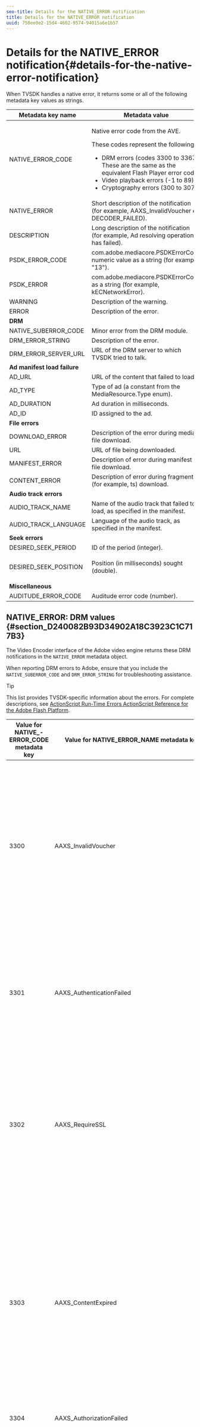 ```yaml
---
seo-title: Details for the NATIVE_ERROR notification
title: Details for the NATIVE_ERROR notification
uuid: 750ee0e2-15d4-4602-9574-94015a6e1b57
---
```


# Details for the NATIVE_ERROR notification{#details-for-the-native-error-notification}

When TVSDK handles a native error, it returns some or all of the following metadata key values as strings.  

<table id="table_7F713B7A56024D8DA3C84E449D09CC91"> 
 <thead> 
  <tr> 
   <th colname="col1" class="entry"> Metadata key name </th> 
   <th colname="col2" class="entry"> Metadata value </th> 
  </tr> 
 </thead>
 <tbody> 
  <tr> 
   <td colname="col1"><span class="codeph"> NATIVE_ERROR_CODE</span> </td> 
   <td colname="col2"> <p>Native error code from the AVE. </p> <p>These codes represent the following: 
     <ul id="ul_1F33D523DDFE4CE8B4F0DC279FF7E4F8"> 
      <li id="li_07A2D9BEE6364935A61EF3BD4AB6DE27">DRM errors (codes 3300 to 3367). These are the same as the equivalent Flash Player error codes </li> 
      <li id="li_433BA22DE3504AEEB623598BB4F939FA">Video playback errors (-1 to 89) </li> 
      <li id="li_B347CB151DB94DE0A1DDEB1B33D2DABA">Cryptography errors (300 to 307) </li> 
     </ul> </p> </td> 
  </tr> 
  <tr> 
   <td colname="col1"><span class="codeph"> NATIVE_ERROR</span> </td> 
   <td colname="col2">Short description of the notification (for example, <span class="codeph"> AAXS_InvalidVoucher</span> or <span class="codeph"> DECODER_FAILED</span>). </td> 
  </tr> 
  <tr> 
   <td colname="col1"><span class="codeph"> DESCRIPTION</span> </td> 
   <td colname="col2"> Long description of the notification (for example, Ad resolving operation has failed). </td> 
  </tr> 
  <tr> 
   <td colname="col1"><span class="codeph"> PSDK_ERROR_CODE</span> </td> 
   <td colname="col2"><span class="codeph"> com.adobe.mediacore.PSDKErrorCode</span> numeric value as a string (for example, "13"). </td> 
  </tr> 
  <tr> 
   <td colname="col1"><span class="codeph"> PSDK_ERROR</span> </td> 
   <td colname="col2"><span class="codeph"> com.adobe.mediacore.PSDKErrorCode</span> as a string (for example, <span class="codeph"> kECNetworkError</span>). </td> 
  </tr> 
  <tr> 
   <td colname="col1"><span class="codeph"> WARNING</span> </td> 
   <td colname="col2"> Description of the warning. </td> 
  </tr> 
  <tr> 
   <td colname="col1"><span class="codeph"> ERROR</span> </td> 
   <td colname="col2"> Description of the error. </td> 
  </tr> 
  <tr> 
   <td colname="col1"><b>DRM</b> </td> 
   <td colname="col2"></td> 
  </tr> 
  <tr> 
   <td colname="col1"><span class="codeph"> NATIVE_SUBERROR_CODE</span> </td> 
   <td colname="col2"> Minor error from the DRM module. </td> 
  </tr> 
  <tr> 
   <td colname="col1"><span class="codeph"> DRM_ERROR_STRING</span> </td> 
   <td colname="col2"> Description of the error. </td> 
  </tr> 
  <tr> 
   <td colname="col1"><span class="codeph"> DRM_ERROR_SERVER_URL</span> </td> 
   <td colname="col2"> URL of the DRM server to which TVSDK tried to talk. </td> 
  </tr> 
  <tr> 
   <td colname="col1"><b>Ad manifest load failure</b> </td> 
   <td colname="col2"></td> 
  </tr> 
  <tr> 
   <td colname="col1"><span class="codeph"> AD_URL</span> </td> 
   <td colname="col2"> URL of the content that failed to load. </td> 
  </tr> 
  <tr> 
   <td colname="col1"><span class="codeph"> AD_TYPE</span> </td> 
   <td colname="col2">Type of ad (a constant from the <span class="codeph"> MediaResource.Type</span> enum). </td> 
  </tr> 
  <tr> 
   <td colname="col1"><span class="codeph"> AD_DURATION</span> </td> 
   <td colname="col2"> Ad duration in milliseconds. </td> 
  </tr> 
  <tr> 
   <td colname="col1"><span class="codeph"> AD_ID</span> </td> 
   <td colname="col2"> ID assigned to the ad. </td> 
  </tr> 
  <tr> 
   <td colname="col1"><b>File errors</b> </td> 
   <td colname="col2"></td> 
  </tr> 
  <tr> 
   <td colname="col1"><span class="codeph"> DOWNLOAD_ERROR</span> </td> 
   <td colname="col2"> Description of the error during media file download. </td> 
  </tr> 
  <tr> 
   <td colname="col1"><span class="codeph"> URL</span> </td> 
   <td colname="col2"> URL of file being downloaded. </td> 
  </tr> 
  <tr> 
   <td colname="col1"><span class="codeph"> MANIFEST_ERROR</span> </td> 
   <td colname="col2"> Description of error during manifest file download. </td> 
  </tr> 
  <tr> 
   <td colname="col1"><span class="codeph"> CONTENT_ERROR</span> </td> 
   <td colname="col2">Description of error during fragment (for example, <span class="codeph"> ts</span>) download. </td> 
  </tr> 
  <tr> 
   <td colname="col1"><b>Audio track errors</b> </td> 
   <td colname="col2"></td> 
  </tr> 
  <tr> 
   <td colname="col1"><span class="codeph"> AUDIO_TRACK_NAME</span> </td> 
   <td colname="col2"> Name of the audio track that failed to load, as specified in the manifest. </td> 
  </tr> 
  <tr> 
   <td colname="col1"><span class="codeph"> AUDIO_TRACK_LANGUAGE</span> </td> 
   <td colname="col2"> Language of the audio track, as specified in the manifest. </td> 
  </tr> 
  <tr> 
   <td colname="col1"><b>Seek errors</b> </td> 
   <td colname="col2"></td> 
  </tr> 
  <tr> 
   <td colname="col1"><span class="codeph"> DESIRED_SEEK_PERIOD</span> </td> 
   <td colname="col2"> ID of the period (integer). </td> 
  </tr> 
  <tr> 
   <td colname="col1"><span class="codeph"> DESIRED_SEEK_POSITION</span> </td> 
   <td colname="col2"> <p>Position (in milliseconds) sought (double). </p> </td> 
  </tr> 
  <tr> 
   <td colname="col1"><b>Miscellaneous</b> </td> 
   <td colname="col2"></td> 
  </tr> 
  <tr> 
   <td colname="col1"><span class="codeph"> AUDITUDE_ERROR_CODE</span> </td> 
   <td colname="col2"> Auditude error code (number). </td> 
  </tr> 
 </tbody> 
</table>

## NATIVE_ERROR: DRM values {#section_D240082B93D34902A18C3923C1C717B3}

The Video Encoder interface of the Adobe video engine returns these DRM notifications in the `NATIVE_ERROR` metadata object.

When reporting DRM errors to Adobe, ensure that you include the `NATIVE_SUBERROR_CODE` and `DRM_ERROR_STRING` for troubleshooting assistance.

>[!TIP]
>
>This list provides TVSDK-specific information about the errors. For complete descriptions, see [ActionScript Run-Time Errors ActionScript Reference for the Adobe Flash Platform](https://help.adobe.com/en_US/FlashPlatform/reference/actionscript/3/runtimeErrors.html#3300).

<table id="table_CD59A859865F4FFDBAA249C89C74770A"> 
 <thead> 
  <tr> 
   <th colname="col1" class="entry"> Value for NATIVE_- ERROR_CODE metadata key </th> 
   <th colname="col2" class="entry"> Value for NATIVE_ERROR_NAME metadata key </th> 
   <th colname="col3" class="entry"> Meaning </th> 
  </tr>
 </thead>
 <tbody> 
  <tr> 
   <td colname="col1"> 3300 </td> 
   <td colname="col2"><span class="codeph"> AAXS_InvalidVoucher</span> </td> 
   <td colname="col3"> 
    <ul id="ul_516E4CB32D624B22892DDB9266CB04CA"> 
     <li id="li_348FC0F38B11417994119B61C9244076">What the distributor's software should do: 
      <ul id="ul_7AFD45CF92454BA4927783FAA628FBC4"> 
       <li id="li_0D9CCE61612643648C12DCDDD252E52A">If you are using Google Chrome, and you are in Incognito mode, and your Flash Player version is less than 11.6, this error might occur. <p>We recommend that the player check the browser's version number and advise the user to exit Incognito mode. </p> </li> 
       <li id="li_1DC6B755BD0840D48BEC92568FD330BA">Request the license again. <p>If the request is successful, you do not need to log or escalate. If the request is unsuccessful, log the content that caused the error. <span class="codeph"> subErrorId</span> contains a line error if present. </p> </li> 
      </ul> </li> 
     <li id="li_060B5D60C9BB419CBFA7B062FBCF2632">What the distributor should do: 
      <ul id="ul_FADB29DBF0DA4A0E8E54134AEB7DCD8A"> 
       <li id="li_FC5B1C04D21E4AECB0EBD9ADD3198504">If retries are unsuccessful on configurations other than Chrome with Flash less than version 11.6, a failure might have occurred in the packaging. </li> 
       <li id="li_A720ECE591254021879B335B81B1F76D">Check whether the issue is specific to certain content and repackage. </li> 
      </ul> </li> 
    </ul> </td> 
  </tr> 
  <tr> 
   <td colname="col1">
    <ph id="ec-3301">
      3301
    </ph> </td> 
   <td colname="col2"><span class="codeph"> AAXS_AuthenticationFailed</span> </td> 
   <td colname="col3"> <p>The server failed to authenticate or authorize the client. </p> 
    <ul id="ul_BE77AC1848FB4C09B6318359ACF1B8EE"> 
     <li id="li_6FB37D317D174E8488C5070D20CD241C">The distributor’s software should take any action necessary to re-establish user’s credentials or guide the user to acquire access to the content. </li> 
     <li id="li_BE071D59805B42D38E3E7650BC936417">The distributor should confirm that distributor’s authorization and authentication mechanism is working correctly. <p>If the distributors are not planning to use the authentication or authorization features, they should check whether the policy of the offending content requires authentication and see Diagnosing policy / license discrepancies. </p> </li> 
    </ul> <p>For more information about this error code, see <a href="https://forums.adobe.com/thread/1277149" format="https" scope="external"> DRM error 3301 causes and resolution</a>. </p> </td> 
  </tr> 
  <tr> 
   <td colname="col1"> 3302 </td> 
   <td colname="col2"><span class="codeph"> AAXS_RequireSSL</span> </td> 
   <td colname="col3"> <p>On Access 4.0 and above, this error is thrown on iOS when the remote key URL does not use HTTPS as the scheme. HTTPS is required. </p> 
    <ul id="ul_3D47777BBCA14B67B107FBBE3E37E40C"> 
     <li id="li_7F7BBB27AE754CC39ABAAF9269739C49">If distributor is using a version older than Access v4, or the version at least 4 but the platform is not iOS, the distributor's software should log the error. <p>The error is thrown only on iOS. </p> </li> 
     <li id="li_D83C427D2A0D47408F723EF7195070B6">If the distributor's software is at least Adobe Access version 4, and the platform is iOS, distributors must change the remote key server URL that they are using to HTTPS. <p>If they were only using HTTP, distributors might have to set up an HTTPS server. Otherwise, the distributors need to submit the logged information to Adobe and escalate the issue. </p> </li> 
    </ul> </td> 
  </tr> 
  <tr> 
   <td colname="col1"> 3303 </td> 
   <td colname="col2"><span class="codeph"> AAXS_ContentExpired</span> </td> 
   <td colname="col3"> <p>The content you are viewing has expired according to the rules set by the content provider. subErrorId contains a client-specific error or line error. </p> <p> 
     <ul id="ul_1E4B3B8AE87A4E79997553BB2A0E52B9"> 
      <li id="li_EE3F2EEBF73743B9A38E4FCB7531E275">The distributor's software should attempt to reacquire license from the server once to determine whether a new non-expired license is available. <p>If no license is available or the license has expired, allow the user to acquire new license, or inform user that the content cannot be watched.If the content has been packaged with a policy that has a lapsed expiration/end date, the license server logs report a <span class="codeph"> PolicyEvaluationException</span> and state that the Policy End Date has lapsed (Server Error code 303). Check the server's log files to verify. </p> <p>If possible, customers should check the policy that they used during packaging to see whether it has expired. The Java command line tool is: 
        <codeblock>
         java&nbsp;-jar&nbsp;libs/AdobePolicyManager.jar&nbsp;
         
&nbsp;&nbsp;detail&nbsp;demo.pol
        </codeblock> </p> </li> 
      <li id="li_50DBE680D8F04E7DA3E29C65A93188E7">The distributor should confirm whether license expiration dates are configured as intended. </li> 
     </ul> </p> <p>For more information about this error code, see <a href="https://forums.adobe.com/thread/1300813" format="https" scope="external"> 3303 (Content Expired) with AMS/FMS using a Live Stream?</a>. </p> </td> 
  </tr> 
  <tr> 
   <td colname="col1"> 3304 </td> 
   <td colname="col2"><span class="codeph"> AAXS_AuthorizationFailed</span> </td> 
   <td colname="col3">For more information about this error code, see <a href="https://forums.adobe.com/thread/1277149" format="https" scope="external"> DRM error 3301 causes and resolution</a>. </td> 
  </tr> 
  <tr> 
   <td colname="col1">
    <ph id="ec-3305">
      3305
    </ph> </td> 
   <td colname="col2"><span class="codeph"> AAXS_ServerConnectionFailed</span> </td> 
   <td colname="col3"> <p>The connection to the license or domain servers timed out, either due to network delay or the client being offline. Normally subErrorId contains HTTP return code. </p> 
    <ul id="ul_938C7D8F07F64B4FA71A09DDF37E2E64"> 
     <li id="li_6648EA0049094E369BD9AE9CCA6B148D">The distributor's software should attempt a network connection to a known good server. <p>If the attempt fails, prompt the user to reconnect to the network. If the attempt is successful, log it. </p> </li> 
     <li id="li_2ECA2C04BA08449DA3AD79A52EFAA229">The distributor should verify that any license and domain servers in use are online and visible from the client's network. </li> 
    </ul> <p>For more information about this error code, see <a href="https://forums.adobe.com/thread/1284947" format="https" scope="external"> DRM 3305 [ServerConnectionFailed] causes and resolution</a>. </p> </td> 
  </tr> 
  <tr> 
   <td colname="col1"> 3306 </td> 
   <td colname="col2"><span class="codeph"> AAXS_ClientUpdateRequire</span> </td> 
   <td colname="col3"> Use a newer version of TVSDK for Android. <p>The current client cannot complete the requested action, but an updated client might be able to complete the request. </p> <p>This can have several causes: 
     <ul id="ul_2EC4D42D5273439FA1AFDA1A2578B3D6"> 
      <li id="li_FCA926F5FAED4E7190BE855545AB6ACF">A shared domain was used that is not available on this client. This is likely the case when playback works on Chrome, but not any other browser and vice versa. <p> <p>Tip: Chrome uses a different PHDS/PHLS key than the other browsers use. For more information, see <a href="https://adobeprimetime.zendesk.com/agent/tickets/2891" format="https" scope="external"> https://adobeprimetime.zendesk.com/agent/tickets/2891</a>. </p> </p> </li> 
      <li id="li_3B633FB699234DCEA136E9BE3CC3386D">The application is trying to add multiple DRMSessions when running on an iOS version that is earlier than 5.0. </li> 
      <li id="li_F7ED993AF0B941A7A27216B4D587A999">The metadata has a version of 3 or higher when only version 2 is supported. </li> 
     </ul> </p> 
    <ul id="ul_EE4AE6AD4F1745A5B5623E53B599DB62"> 
     <li id="li_7A83869D4262443DA35FA1DF8D3097DD">The distributor's software should alert the user and abort the operation. <p>If the software has a way of determining whether an upgrade is available, direct the user to that upgrade in the appropriate manner for the platform. </p> </li> 
     <li id="li_AF9C2711FDE54DA196EB9D2864632000">If the issue occurs because of a shared domain, the distributor will need to check with Adobe for an updated runtime or library. <p>For Flash runtime, the distributor can force the upgrade in their application directly. In the case of a library, the distributor will need to obtain an updated library, rebuild their application and deploy it to their users. </p> <p>If the issue occurs because of multiple DRMSessions, the distributor will need to update their application to check the iOS version number prior to adding multiple DRMSessions. Or they can restrict distribution of their application to iOS v5 and above. </p> <p>if the issue occurs because the metadata version is higher than version 2, the issue is probably corrupted metadata. They can try rebuilding the metadata and looking at the results. If they continue to see the problem, log the issue and escalate to Adobe. </p> </li> 
    </ul> <p>For more information about this error code, see <a href="https://forums.adobe.com/thread/1266675" format="https" scope="external"> How to remedy a 3306 DRMErrorEvent Error Code</a> </p> </td> 
  </tr> 
  <tr> 
   <td colname="col1"> 3307 </td> 
   <td colname="col2"><span class="codeph"> AAXS_InternalFailure</span> </td> 
   <td colname="col3"> <p>This generally represents a bug in Adobe Access code and is unexpected, unless there's a known bug, as below. subErrorId contains a client-specific error or line error. </p> 
    <ul id="ul_79F4A9655A2148519B1E9509C41F78C3"> 
     <li id="li_0E093AB4D6BD489B852279E6C1525A15">If the browser is Chrome on Windows and Flash version is 11.6 (SWF version 19 or greater), the distributor's software should assume that the user pressed <span class="uicontrol"> Deny</span> on the infobar and treat the same as a 3368. </li> 
     <li id="li_0215D1089B344861A2C0A73E1067CFEF">If 3307 occurs when browser is not Chrome or Flash version is not 11.6, the distributor should escalate to Adobe. </li> 
    </ul> <p>Important: <span class="codeph"> 3307:1107296344 (FailedToGetBrokerHandle)</span> might happen with Chrome browser versions 24-28. </p> </td> 
  </tr> 
  <tr> 
   <td colname="col1"> 3308 </td> 
   <td colname="col2"><span class="codeph"> AAXS_WrongLicenseKey</span> </td> 
   <td colname="col3"> <p>This error is throw whenever the license being used contains the wrong key to decrypt the content. subErrorId contains a client-specific error or line error. </p> <p>There seem to only be two ways of generating this bug: 
     <ul id="ul_1C955BD74C7843809D1B5A0CDCA5ED7B"> 
      <li id="li_18F0A7FDA6584887AD9DB3EDE54080D8">The customer has modified the standard Adobe tooling for generating licenses (for example, the licenser server Java framework). <p>In this case, the license contains a bad key which might not correspond to any content. </p> </li> 
      <li id="li_21D04ED1F1FA464785BC297D385766FF">The customer has issued multiple licenses with the same license ID. <p>In this case, there are multiple licenses that are available on the client that match the content metadata and the Access code has selected the wrong one for use. </p> </li> 
     </ul> </p> 
    <ul id="ul_64AEE62BE36946F290067CF475A36ECA"> 
     <li id="li_9EEB2B11A4DA41E78C5840D8FAA81F0D">The distributor's software should attempt to reacquire license from the server. 
      <ul id="ul_ACADC5518B054D0A853AEED2B675DB23"> 
       <li id="li_394835C8731048A5BF7D9370AC12448C">If no license is available or license is expired, provide workflow for user to acquire new license, or inform user that the content cannot be watched and log the issue. </li> 
       <li id="li_3FE50518BE53405F9563FA620F7EAD5F">If this was a domain bound content (for AIR), provide a way for the user to join the domain. </li> 
      </ul> </li> 
     <li id="li_C80B353C1AEA4E9398241420CB491E84">The distributor should: 
      <ul id="ul_B5C50009374C4EED9B2B050B48F5F0F6"> 
       <li id="li_D5E6B760E0BC4B5C949ED1544B398838">Verify that they have not customized the license issuance portions of the Access License server. </li> 
       <li id="li_AA8F4E4B6DDD40BA8807C0920A92186B">Verify that they are issuing unique license IDs for all licenses. </li> 
       <li id="li_A2C53FE779AC4FDDB65E00A2C4F43EC4">Escalate the issue with Adobe. </li> 
      </ul> </li> 
    </ul> </td> 
  </tr> 
  <tr> 
   <td colname="col1"> 3309 </td> 
   <td colname="col2"><span class="codeph"> AAXS_CorruptedAdditionalHeader </span> </td> 
   <td colname="col3"> <p>This will occur if the header is larger than 65536 bytes. </p> 
    <ul id="ul_82C0F688519B4F43A764D59A891F1903"> 
     <li id="li_E66AC9149A0649E88A79C5289C12C395">The distributor's software should Log which piece of content caused the error. </li> 
     <li id="li_1C5916A33E7B4DC9968105B9BD20A727">The distributor should confirm that error is reproducible with specific pieces of content. Repackage broken content. </li> 
    </ul> </td> 
  </tr> 
  <tr> 
   <td colname="col1"> 3310 </td> 
   <td colname="col2"><span class="codeph"> AAXS_AppIDMismatch </span> </td> 
   <td colname="col3">The Android application does not match the one in use. <p>The correct AIR application or Flash SWF is not being used. </p> </td> 
  </tr> 
  <tr> 
   <td colname="col1"> 3311 </td> 
   <td colname="col2"><span class="codeph"> AAXS_AppVersionMismatch </span> </td> 
   <td colname="col3"> Not in use. This issue might still be generated by the version 1.x stack in AIR. </td> 
  </tr> 
  <tr> 
   <td colname="col1"> 3312 </td> 
   <td colname="col2"><span class="codeph"> AAXS_LicenseIntegrity </span> </td> 
   <td colname="col3"> To fix this, redownload the license from the server. </td> 
  </tr> 
  <tr> 
   <td colname="col1"> 3313 </td> 
   <td colname="col2"><span class="codeph"> AAXS_WriteMicrosafeFailed </span> </td> 
   <td colname="col3"> <p>This issue occurs when the system cannot write to the file system. <span class="codeph"> subErrorId</span> contains a client-specific error or line error. </p> <p>On Microsoft Windows, error 3313 might be thrown by Active X or NPAPI plug flash player when the encrypted content has a licenseID or a policyID that is too long. This is because of the maximum path length in Windows. (Pepper plugin does not have this problem.) </p> <p>See watson 3549660 </p> 
    <ul id="ul_DFD527D1E1224A439766DF7BED878E3B"> 
     <li id="li_FAF8FD98A4E8478CA7A92F770676ADFC">The distributor's software should prompt the user to confirm that their user directory is not locked nor on a volume that is full or locked. </li> 
     <li id="li_6D1136EA750A459BBECEEE5F73F527BB">If the distributor is using AIR, rather than Flash, the issue might be caused by a path length limitation. <p>Distributors should shorten the name of their AIR applicaiton to something reasonable. Also, publish contents again with a shorter <span class="codeph"> licenseID</span> and a <span class="codeph"> policyID</span>. </p> </li> 
    </ul> </td> 
  </tr> 
  <tr> 
   <td colname="col1"> 3314 </td> 
   <td colname="col2"><span class="codeph"> AAXS_CorruptedDRMMetadata </span> </td> 
   <td colname="col3"> <p>This error often indicates that the content was packaged with test PKI certs, and the player is built with production PKI or vice versa. subErrorId contains a client-specific error or line error. </p> 
    <ul id="ul_A122EF304CAF48A8B4DA1E3F4413E29B"> 
     <li id="li_A9A1A5B23E884C22A71E2DE7535FEB3B">The distributor's software should log which piece of content caused the error. </li> 
     <li id="li_7AD7F13A4B1B4998A7E49664E7645815">The distributor should confirm that the error is reproducible with specific pieces of content. <p>You might have to repackage broken content. </p> </li> 
    </ul> </td> 
  </tr> 
  <tr> 
   <td colname="col1"> 3315 </td> 
   <td colname="col2"><span class="codeph"> AAXS_PermissionDenied </span> </td> 
   <td colname="col3"> <p>There are known bugs in which this error code is thrown when a 3305 is intended. For more information, see <a href="https://forums.adobe.com/thread/1284947" format="https" scope="external"> DRM 3305 [ServerConnectionFailed] causes and resolution</a>. </p> <p>Remote SWF loaded by AIR is not allowed to access Flash Access functionality. This error code can also be thrown if a security error occurs during network access. Examples include the destination server does not the client to connect by using crossdomain.xml, or the crossdomain.xml is not reachable. </p> <p>For more information, see <a href="https://forums.adobe.com/thread/1266592" format="https" scope="external"> DRM error 3315 possible root cause and resolution</a>. </p> </td> 
  </tr> 
  <tr> 
   <td colname="col1"> 3316 </td> 
   <td colname="col2"><span class="codeph"> AAXS_NOTUSED_MOVED </span> </td> 
   <td colname="col3"> Was <span class="codeph"> ADOBECPSHIM_MinorErr_MissingAdobeCPModule</span>. Moved to 3344 due to conflict with Flash error code. </td> 
  </tr> 
  <tr> 
   <td colname="col1"> 3317 </td> 
   <td colname="col2"><span class="codeph"> AAXS_LoadAdobeCPFailed </span> </td> 
   <td colname="col3"> <p>Important:  This is a rare error and usually does not occur in a production environment. </p> <p>If the error does occur, you can do one of the following: 
     <ul id="ul_BC435E61623444BB98A86216531DC892"> 
      <li id="li_FA433D0758B642D2AFDCF04906B3FE18">If you are using AIR, reinstall it. </li> 
      <li id="li_F08D9AAFF46244F8842DEE5FD9CBBE0A">If you are using Flash Player, download the <span class="codeph"> AdobeCP</span> modules again. </li> 
     </ul> </p> </td> 
  </tr> 
  <tr> 
   <td colname="col1"> 3318 </td> 
   <td colname="col2"><span class="codeph"> AAXS_IncompatibleAdobeCPVersion </span> </td> 
   <td colname="col3"> Not applicable for Android. </td> 
  </tr> 
  <tr> 
   <td colname="col1"> 3319 </td> 
   <td colname="col2"><span class="codeph"> AAXS_MissingAdobeCPGetAPI </span> </td> 
   <td colname="col3"> Not applicable for Android. </td> 
  </tr> 
  <tr> 
   <td colname="col1"> 3320 </td> 
   <td colname="col2"><span class="codeph"> AAXS_HostAuthenticateFailed </span> </td> 
   <td colname="col3"> Not applicable for Android. </td> 
  </tr> 
  <tr> 
   <td colname="col1">
    <ph id="ec-3221">
      3321
    </ph> </td> 
   <td colname="col2"><span class="codeph"> AAXS_I15nFailed </span> </td> 
   <td colname="col3"> <p>The process of provisioning the client with keys failed. subErrorId contains a client-specific, server-specific or line error. </p> 
    <ul id="ul_98D919B9060A441AACB6106F6D8E8DA7"> 
     <li id="li_DCAB00A8AC4A426CBBD377374B3F71AE">The distributor's software should retry the operation at least once. <p>If you are using Google Chrome on Windows, provide an explanation about how to allow plugin access that is not in a sandbox. For more information see <a href="https://helpx.adobe.com/adobe-access/kb/error-3321.html" format="html" scope="external"> Google Chrome's unsandbox access denied</a>. </p> </li> 
     <li id="li_7FB7681FE32D444BB1BDBA3E5953A2C3">The distributor should complete one of the following tasks: 
      <ul id="ul_486B64F187C44AE3B4775953A6142836"> 
       <li id="li_095B1D4CD051427CB2BFA7082B454056">If the error is consistent across platforms, you should escalate the issue with Adobe. </li> 
       <li id="li_0C6EB7B912FA41E59657216498DA3515">If the error is confined to Chrome on Windows, guide the user to allow unsandboxed plugin access. </li> 
      </ul> <p>Distributors should update their SWF to version 19 or later, and the Chrome-specific 3321 error, a 3368 error is thrown. Error 3368 can be handled more specifically by the distributor's software. This change was introduced in Chrome Stable channel version 26.0.1410.43. </p> <p>Tip: Error <span class="codeph"> 3321:1090519056</span> might happen with Flash Player versions 11.1 to 11.6. We recommend that you upgrade to the latest Flash Player version. </p> </li> 
    </ul> <p>For more information, see <a href="https://forums.adobe.com/thread/1277138" format="https" scope="external"> DRM error 3321 Causes &amp; Resolution</a>. </p> </td> 
  </tr> 
  <tr> 
   <td colspan="3"><b>Global Store corruption errors</b> </td> 
  </tr> 
  <tr> 
   <td colname="col1">
    <ph id="ec-3322">
      3322
    </ph> </td> 
   <td colname="col2"><span class="codeph"> AAXS_DeviceBindingFailed </span> </td> 
   <td colname="col3"> <p>The device does not appear to match the configuration that was present when initialized. subErrorId contains a client-specific or line error. </p> <p>The distributor's software should complete one of the following tasks: 
     <ul id="ul_444401051A2E407B95BC44491E9BB71C"> 
      <li id="li_93493EA05DB44CB1AEC368663F1ABA8D"> <p>If the device is not using Flash Player, and is using AIR, iOS, and so on, call <span class="codeph"> DRMManager.resetDRMVouchers()</span>. </p> <p>If the issue occurs on iOS in a development phase, ask the developer to confirm whether the issue is observed when switching between builds that were downloaded from third-party, pre-release distribution systems (for example, HockeyApp) and a local build from Xcode. Attributes of a previous installation are not entirely overwritten when switching between a build distributed from HockeyApp and a build from Xcode. This situation might trigger the 3322 error. </p> <p>To resolve this issue, the developer should remove the older build from the device before installing the new build. </p> </li> 
      <li id="li_A5C9633F11584C788A2D9A23CC18FA6D">If the device is using Flash Player, and it is unusable from a 3322 or 3346 error codes, see the instructions from Adobe about how to programmatically reset your DRM license store on <a href="https://forums.adobe.com/message/5535907#5535907" format="https" scope="external"> DRM Error 3322/3346/3368 in Chrome (Info-Bar Problems)</a>. </li> 
     </ul> </p> <p>This error is not expected to occur frequently. In corporate environments that uses roaming profiles, if a user was viewing content that is protected by DRM, the chances error 3322 occurring increases as the user logs in from different machines. If possible, distributor should try to get this information from user. </p> <p>If the error occurs frequently, escalate to Adobe. You must notify Adobe whether resetting license store did (or did not) solve the problem and tell Adobe on which browsers the error is occurring. </p> <p>For more information, see the following articles: 
     <ul id="ul_C468409D1EA046178CA7F54DCDCB84EA"> 
      <li id="li_20C8CA3853574CE486F21E7A3667DAB9"><a href="https://forums.adobe.com/message/5520902" format="https" scope="external"> https://forums.adobe.com/message/5520902</a> </li> 
      <li id="li_6E6F1BD6FE7843449B3E2F06F342EFF7"><a href="https://forums.adobe.com/message/5535911" format="https" scope="external"> https://forums.adobe.com/message/5535911</a> </li> 
      <li id="li_2BE40E513A0C4BAD900C7B69FEF5D690"><a href="https://forums.adobe.com/message/5748618" format="https" scope="external"> https://forums.adobe.com/message/5748618</a> </li> 
      <li id="li_9C2BD122E3874E2893DD43E082A877E0"><a href="https://forums.adobe.com/message/6061165" format="https" scope="external"> https://forums.adobe.com/message/6061165</a> </li> 
     </ul> </p> </td> 
  </tr> 
  <tr> 
   <td colname="col1"> 3323 </td> 
   <td colname="col2"><span class="codeph"> AAXS_CorruptGlobalStateStore </span> </td> 
   <td colname="col3"> <p>Files used by the DRM client have been modified unexpectedly. subErrorId contains a client-specific or line error. </p> 
    <ul id="ul_96EA771046CA4B2B9FAE24D493F43FF2"> 
     <li id="li_D2693CD8EFEF46108828BA17E3F54FF6">The distributor's software should guide the user to reset in the same way as for 3322. </li> 
     <li id="li_0149B82436B64E28AC2B8C9B0EB09898">If the GlobalStore is failing at a rate greater than the expected failure rate of the hard drives of your user base, escalate the issue to Adobe. </li> 
    </ul> </td> 
  </tr> 
  <tr> 
   <td colname="col1"> 3324 </td> 
   <td colname="col2"><span class="codeph"> AAXS_MachineTokenInvalid </span> </td> 
   <td colname="col3"> Reset DRM local storage for this application. Call DRMManager.resetDRM. <p>The license server might not be able to connect to the Certificate Revocation List (CRL) server to refresh its CRL files, or the client machine is requesting a license/authentication that has been revoked by the license server. </p> <p>In the server logs, an error code 111 is MachineTokenInvalid. However, at the client level, error code 111 is translated to error code 3324. </p> <p>The DRM license server administrator should check whether the customer's license server has ever been able to retrieve the Adobe CRL files. If the customer is using Tomcat, the customer can check the<span class="filepath"> tomcat/temp/</span> directory to see whether there are 4 CRL files. </p> 
    <ul id="ul_23B7F1A104AF49E79EA87DB8E15E337E"> 
     <li id="li_855D87F251184FE688A8D5FA0F6C9EF5">If the files are in this directory, double-click the files in Windows Explorer and in the CRL viewer application, determine whether any of the files have expired. </li> 
     <li id="li_58EC4EDA2B5146188A0FF7B33C91E2FD">If there are no files in tomcat/temp/, then it can be assumed this license server has never been able to reach the Adobe CRL server due to a firewall/routing issue. </li> 
    </ul> <p>For more information, see <a href="https://help.adobe.com/en_US/primetime/drm/5.3/secure_deployment_guidelines/index.html#concept-Firewall_rules" format="http" scope="external"> Firewall rules</a>. </p> <p>If the CRL files are not available or have expired, you must confirm whether the license server can be reached. Open a network sniffer on the customer's license server, restart the server, and have a client attempt to request a license from the server. You can observe the network traffic to see whether calls to the following URL endpoints are successful: <p>Tip:  You can also enter the following CRL URLs in a browser to see whether you can manually download each file. </p> 
     <ul id="ul_9B65C7ABBDEC4AC9BF3755FFD3587971"> 
      <li id="li_6867A9050E8D421C9138AC853D1784C9"><a href="https://crl2.adobe.com/Adobe/FlashAccessIndividualizationCA.crl" format="http" scope="external"> crl2.adobe.com/Adobe/FlashAccessIndividualizationCA.crl</a> </li> 
      <li id="li_6431689260554EAFAFDA2EC31798DCB5"><a href="https://crl2.adobe.com/Adobe/FlashAccessIntermediateCA.crl" format="http" scope="external"> crl2.adobe.com/Adobe/FlashAccessIntermediateCA.crl</a> </li> 
      <li id="li_2939674D0F854ADEB67E45FD216288A2"><a href="https://crl2.adobe.com/Adobe/FlashAccessRootCA.crl" format="http" scope="external"> crl2.adobe.com/Adobe/FlashAccessRootCA.crl</a> </li> 
      <li id="li_96386E00BE9D4CB99D100057A5F7C6DD"><a href="https://crl3.adobe.com/AdobeSystemsIncorporatedFlashAccessRuntime/LatestCRL.crl" format="http" scope="external"> crl3.adobe.com/AdobeSystemsIncorporated FlashAccessRuntime/LatestCRL.crl</a> </li> 
     </ul> </p> <p>If the firewall rules are open and there are no current 3324 errors, there might have been a temporary network issue. Check the customer's server logs, which are probably in the <span class="codeph"> /tomcat/logs/</span> directory, to determine whether an error occurred when the license server tried to fetch the Certificate Revocation Lists. <p>Important:  An error might occur when a large number (or a burst) of clients report a 3324 error to a temporary network issue when renewing a CRL file. When the network issue was resolved, the 3324 issues were also resolved. </p> </p> <p>If all 4 of the CRL files exist in the <span class="filepath"> tomcat/temp/</span> directory, and clients are still getting 3324 error codes, there might be file access issues to the CRL files. To resolve this issue, you might want to review the logs and purge the existing CRL files. </p> <p>If there are no server issues, prompt the user to reset in as described in 3322. </p> </td> 
  </tr> 
  <tr> 
   <td colspan="3"><b>Server Store corruption errors</b> </td> 
  </tr> 
  <tr> 
   <td colname="col1"> 3325 </td> 
   <td colname="col2"><span class="codeph"> AAXS_CorruptServerStateStore </span> </td> 
   <td colname="col3"> <p>Files used by the DRM client have been modified unexpectedly. <span class="codeph"> subErrorId</span> contains a client-specific or line error. </p> 
    <ul id="ul_860D2402DA61460AB0D938F1116F6D64"> 
     <li id="li_CF368C43452B4265B62ADA3E223894BA">The distributor's software should retry the operation again, because AdobeCP has deleted the offending server store internally, and a retry should succeed. If retry fails, log the issue. </li> 
     <li id="li_51A5803A1F754970BB4EBD6494F5DC96">If retries are failing at a rate greater than the expected failure rate of the hard drives of your user base, escalate the issue to Adobe. </li> 
    </ul> </td> 
  </tr> 
  <tr> 
   <td colname="col1"> 3326 </td> 
   <td colname="col2"><span class="codeph"> AAXS_StoreTamperingDetected </span> </td> 
   <td colname="col3"> Call <span class="codeph"> DRMManager.resetDRM</span>. <p>The License store has been tampered/corrupted and can no longer be used. </p> <p>The distributor's software should guide the user to reset in the same way as described in 3322. </p> </td> 
  </tr> 
  <tr> 
   <td colname="col1"> 3327 </td> 
   <td colname="col2"><span class="codeph"> AAXS_ClockTamperingDetected </span> </td> 
   <td colname="col3"> Fix the clock or acquire <span class="codeph"> Authn/Lic/Domain</span> license again. </td> 
  </tr> 
  <tr> 
   <td colspan="3"><b>Authentication/License/Domain server errors</b> </td> 
  </tr> 
  <tr> 
   <td colname="col1"> 3328 </td> 
   <td colname="col2"><span class="codeph"> AAXS_ServerErrorTryAgain </span> </td> 
   <td colname="col3"> <p>This is a server-side error where the server was unable to complete the request from the client. This error can occur when, for example, the server is busy, HTTP/500, the server does not have the needed key to decrypt the request, and so on. </p> <p>On the client, there is no way to determine what went wrong. The customer must review the Adobe Access server logs, which are usually called <span class="codeph"> AdobeFlashAccess.log</span>, to determine what went wrong. There is always a descriptive stack trace in the log to indicate the problem. <span class="codeph"> subErrorId</span> contains a server-specific or line error. </p> <p>The distributor should look at server logs to identify which server is sending this error. For 3328 errors that has a sub-error code 101, the server cannot decrypt the request. The customer must validate that the license / transport server certificates that are installed on the license server match and correspond with the certificates that is used during packaging. </p> <p>In addition, if customers are using the Reference Implementation, they must ensure that there are no typos in the <span class="codeph"> flashaccess-refimpl.properties</span> file where the primary and additional certificates are specified. </p> </td> 
  </tr> 
  <tr> 
   <td colname="col1"> 3329 </td> 
   <td colname="col2"><span class="codeph"> AAXS_ApplicationSpecificError </span> </td> 
   <td colname="col3"> <p>The application-specific sub error code is not known to Flash Access. <span class="codeph"> subErrorId</span> contains a server-specific error from the publishers customized license server. The server returned an error in the application-specific namespace. </p> </td> 
  </tr> 
  <tr> 
   <td colname="col1"> 3330 </td> 
   <td colname="col2"><span class="codeph"> AAXS_NeedAuthentication </span> </td> 
   <td colname="col3"> <p>This error occurs when the content is configured to ask clients to authenticate before getting the licenses. </p> 
    <ul id="ul_712D29B8B5A6401FB014C4A283918E32"> 
     <li id="li_2D56905EB50D4FDEAD69CA8EAE38AD1A">The distributor's software should authenticate the user and then acquire the license again. <p>If your service does not intend to use authentication, log the identify of the content that is causing this error. </p> </li> 
     <li id="li_B3BCF899B8BE41C7A4F7CF84B0503483">This error should not require an escalation, unless the content is not supposed to be configured to require authentication. <p>In this case, repackage the offending content with proper policy. If the content is packaged correctly, see Diagnosing policy / license discrepancies. </p> </li> 
    </ul> </td> 
  </tr> 
  <tr> 
   <td colspan="3"> <b>License Enforcement errors that aren't covered above</b> </td> 
  </tr> 
  <tr> 
   <td colname="col1"> 3331 </td> 
   <td colname="col2"><span class="codeph"> AAXS_ContentNotYetValid </span> </td> 
   <td colname="col3"> <p>The acquired license is not yet valid. To resolve this issue, check whether the client clock is not set correctly. To set the client clock, repackage the content or modify the license server configuration. </p> </td> 
  </tr> 
  <tr> 
   <td colname="col1"> 3332 </td> 
   <td colname="col2"><span class="codeph"> AAXS_CachedLicenseExpired </span> </td> 
   <td colname="col3"> Reacquire license from the server. </td> 
  </tr> 
  <tr> 
   <td colname="col1"> 3333 </td> 
   <td colname="col2"><span class="codeph"> AAXS_PlaybackWindowExpired </span> </td> 
   <td colname="col3"> <p>You must notify users that they cannot play this content till the policy expires. </p> </td> 
  </tr> 
  <tr> 
   <td colname="col1"> 3334 </td> 
   <td colname="col2"><span class="codeph"> AAXS_InvalidDRMPlatform </span> </td> 
   <td colname="col3"> <p>This platform is not allowed to playback the content because, for example, the content provider has configured Adobe Access to deny content to Adobe Access on a platform or a shared domain-bound license is bound to a shared domain token that is meant for a different partition. </p> <p>CDM might throw this error if content was not packaged by using an appropriate (CDM feature gated) packager certification. </p> <p>If the content is packaged with an incorrect PHDS/PHLS certificate, the content might work in Chrome but not other browsers (or vice versa). <p>Tip:  This is because Chrome uses different PHDS/PHLS certificates. </p>To confirm which certificate is being used, dump the details of the content metadata and look for the <i>recipient certificates</i>. For more information, see <a href="https://adobeprimetime.zendesk.com/agent/tickets/2891" format="https" scope="external"> https://adobeprimetime.zendesk.com/agent/tickets/2891</a>. </p> </td> 
  </tr> 
  <tr> 
   <td colname="col1"> 3335 </td> 
   <td colname="col2"><span class="codeph"> AAXS_InvalidDRMVersion </span> </td> 
   <td colname="col3"> Upgrade to the latest version of the TVSDK for Android. <p>To resolve this issue, complete one of the following tasks: 
     <ul id="ul_BF1742948BC9461CB8686DE70124D3CD"> 
      <li id="li_690D440C94CC45A0AE55EC319B1C4C23">Upgrade AIR </li> 
      <li id="li_CDD20251C881466E88BE7BBB53D61EBC">For Flash Player, upgrade the AdobeCP module and retry playback. </li> 
     </ul> </p> </td> 
  </tr> 
  <tr> 
   <td colname="col1"> 3336 </td> 
   <td colname="col2"><span class="codeph"> AAXS_InvalidRuntimePlatform </span> </td> 
   <td colname="col3"> <p>This platform is not allowed to playback the content because, for example, the content provider has configured Access to deny content to FP/AIR on a platform. </p> </td> 
  </tr> 
  <tr> 
   <td colname="col1"> 3337 </td> 
   <td colname="col2"><span class="codeph"> AAXS_InvalidRuntimeVersion </span> </td> 
   <td colname="col3"> Upgrade to the latest version of TVSDK for Android. <p>This occurs if the content or the server is configured to deny playback to a particular version of the Flash or AIR runtimes. </p> 
    <ul id="ul_B0732D941256483CABBDD30C9BF43249"> 
     <li id="li_72782B1D638F48C0B87084689FB9C798">If the user is on an operating system on which Flash can be upgraded, the distributor's software should prompt the user to upgrade Flash and try again. Otherwise advise the user to use a different machine. </li> 
     <li id="li_1E3FD93CE39E43F2B7D961299B1211DA">If error 3337s is suspected, identify whether it is occurring for specific content and repackage that content. If content is packaged correctly see Diagnosing policy / license discrepancies </li> 
    </ul> </td> 
  </tr> 
  <tr> 
   <td colname="col1"> 3338 </td> 
   <td colname="col2"><span class="codeph"> AAXS_UnknownConnectionType </span> </td> 
   <td colname="col3"> <p>Unable to detect the connection type, and the policy requires you to turn on Output Protection. This issue is expected only if the content is packaged to require digital or analog output protection. </p> <p>An issue in versions of Flash Player older than version 11.8.800.168 caused error 3338 to occasionally occur on content for which the policy indicated that content protection is <span class="codeph"> USE IF AVAILABLE</span>. This issue is fixed in version 11.8.800.168 and later. </p> 
    <ul id="ul_4B6CA26A53F84838B5B95400925464D4"> 
     <li id="li_CBD890F467E449EBB5116E1561252058">The distributor's software select a variant of the content that does not require output protection (for example SD variant of an HD stream). <p>If error 3338 is occurring on <span class="codeph"> USE_IF_AVAILABLE </span> content, check for player version number. If the player version is less than 11.8.800.168, advise the user to upgrade Flash Player. If error 3338 is occurring on versions above 11.8.800.168, log which content caused the error. </p> </li> 
     <li id="li_62886C1D96264B129928A7E29E6C70E1">The distributor should check which content is causing this error and validate that the content's policy is setting <span class="codeph"> NO_PROTECTION</span> or <span class="codeph"> USE_IF_AVAILABLE</span> for analog and digital outputs. <p>If content is inadvertently packaged with <span class="codeph"> NO_OUTPUT</span> or <span class="codeph"> REQUIRED</span>, repackage the content. If content is packaged correctly see Diagnosing policy / license discrepancies. Otherwise escalate to Adobe. </p> </li> 
    </ul> <p>For more information, see <a href="https://forums.adobe.com/message/5518688" format="https" scope="external"> Getting unexpected 3338 errors when your DRM policy is set to USE_IF_AVAILABLE?</a> </p> </td> 
  </tr> 
  <tr> 
   <td colname="col1"> 3339 </td> 
   <td colname="col2"><span class="codeph"> AAXS_NoAnalogPlaybackAllowed </span> </td> 
   <td colname="col3"> Unable to play back on analog device. To resolve the issue, connect a digital device. </td> 
  </tr> 
  <tr> 
   <td colname="col1"> 3340 </td> 
   <td colname="col2"><span class="codeph"> AAXS_NoAnalogProtectionAvail </span> </td> 
   <td colname="col3"> Unable to play back content because the connected analog external display device (monitor/TV) does not have the correct capabilities (for example, the device does not have Macrovision or ACP). </td> 
  </tr> 
  <tr> 
   <td colname="col1"> 3341 </td> 
   <td colname="col2"><span class="codeph"> AAXS_NoDigitalPlaybackAllowed </span> </td> 
   <td colname="col3"> Unable to play back content on a digital device. <p>Important:  This issue should not happen in a production environment, because content publishers should not disallow digital playback. </p> </td> 
  </tr> 
  <tr> 
   <td colname="col1"> 3342 </td> 
   <td colname="col2"><span class="codeph"> AAXS_NoDigitalProtectionAvail </span> </td> 
   <td colname="col3"> The connected digital external display device (monitor/TV) does not have the correct capabilities. For example, the device does not have HDCP. </td> 
  </tr> 
  <tr> 
   <td colname="col1"> 3343 </td> 
   <td colname="col2"><span class="codeph"> AAXS_IntegrityVerificationFailed </span> </td> 
   <td colname="col3"> <p>Not applicable for Android. </p> <p>This error is currently known to happen initially after a new version of Flash is released. It occurs because Flash upgraded while Flash was open, which puts Flash in a bad state until browser restarts. </p> 
    <ul id="ul_A0AC4A77550E40409A04BD33748EA987"> 
     <li id="li_F41C1ABD838D41ABB0DF65093E664A29">The distributor's software should complete the following tasks: 
      <ul id="ul_79B2AB1372074D448F129851AA24F985"> 
       <li id="li_B93EDD263D78434FAF198A01938D3508">Recommend that the user close or quit all browsers and then reopen. </li> 
       <li id="li_ADFBCFA66AD849E18DB390455458528E">Check if the version of Flash is current. <p>If the version is not current, advise the customer to upgrade, close all tabs in their browser, and reopen. </p> </li> 
      </ul> </li> 
     <li id="li_281B54582B5949AEA7D166246917EE41">If error appears to occur after a successful browser restart, escalate to Adobe. <p>When a new version is released, we recommend that you contact Adobe Support to see whether the background updates issue has been fixed. </p> </li> 
    </ul> </td> 
  </tr> 
  <tr> 
   <td colname="col1"> 3344 </td> 
   <td colname="col2"><span class="codeph"> AAXS_MissingAdobeCPModule </span> </td> 
   <td colname="col3"> Not applicable for Android. </td> 
  </tr> 
  <tr> 
   <td colname="col1"> 3345 </td> 
   <td colname="col2"><span class="codeph"> AAXS_DRMNoAccessError </span> </td> 
   <td colname="col3"> <p>Not applicable for Android. </p> <p>This error occurs when part of Flash or AIR was not installed correctly. </p> <p>The distributor's software should do one of the following: 
     <ul id="ul_D1188E2D4FDF4BD89A04F5629D75D981"> 
      <li id="li_B33FBCA5D4534D668B86A5E93DB3A809">Ask the user to uninstall and reinstall AIR. </li> 
      <li id="li_B7D2388E9FA84C26AF1C87B48AF9EF16">For Flash Player, call <span class="codeph"> System.update</span>. </li> 
     </ul> </p> </td> 
  </tr> 
  <tr> 
   <td colname="col1"> 3346 </td> 
   <td colname="col2"><span class="codeph"> AAXS_MigrationFailed </span> </td> 
   <td colname="col3"> 
    <ul id="ul_518AD4931CC64EB3A962DD451E6C5067"> 
     <li id="li_3C44F0740B08490E9C62D89C40B57DC2">The distributor's software should do one of the following: 
      <ul id="ul_7D90526684BF4EB2BBADCF598AA13086"> 
       <li id="li_D15B4BEDAF7340F6B9BC886DF6E346EC">If AIR, call <span class="codeph"> DRMManager.resetDRMVouchers()</span> </li> 
       <li id="li_40A51D35408249CFA28DBC49FDA3408B">If Flash has is unusable because of errors 3322 or 3346 error code, users should go to <a href="https://forums.adobe.com/message/5535907#5535907" format="http" scope="external"> https://forums.adobe.com/message/5535907#5535907</a> and follow the Adobe article's instructions to programmatically reset their DRM license store. </li> 
      </ul> </li> 
     <li id="li_0464471E4A094C80BF2986694341921A">If this error occurs frequently, the distributor should provide the details about the frequency player version and the browser version to Adobe. </li> 
    </ul> <p>For more information, see the following forum articles: 
     <ul id="ul_44E0077FEAA749CC9549BF3846065304"> 
      <li id="li_2BE3B2443380415DA73B7AA3B6547B31"><a href="https://forums.adobe.com/message/5520902" format="https" scope="external"> DRM Error 3322/3346/3368 in Chrome (Info-Bar Problems)</a> </li> 
      <li id="li_4E5C7414756644E1AB78BE7B8112228C"><a href="https://forums.adobe.com/message/5535911" format="https" scope="external"> 3322 or 3346 error after hardware change</a> </li> 
     </ul> </p> </td> 
  </tr> 
  <tr> 
   <td colname="col1"> 3347 </td> 
   <td colname="col2"><span class="codeph"> AAXS_InsufficientDeviceCapabilites </span> </td> 
   <td colname="col3"> <p>The primary meaning of this error is that the license has a constraint which the clients' DRM certificate indicates it cannot satisfy. The following "hardware capabilities” are defined when the clients DRM certificate is issued: 
     <ul id="ul_1EB6F1469C244CF0BA52C212495C053D"> 
      <li id="li_646043CE045C4DE2BBC939E1F4963DFE"><b>Non-User Accessible Bus</b>. If <b>true</b>, the decrypted media never flows across a bus or into main memory where an application can access to it. <p>If <b>false</b>, content might be accessible to the application after decryption. </p> </li> 
      <li id="li_02AAECAF4D35447BA10554541B46DE67"><b>Hardware Root of Trust</b>. If <b>true</b>, all software that is loaded at boot time on the device was validated against a key or digest that is only available in hardware. <p>Both of these constraints are checked on the client side when the license is opened against the DRM certificate for the client and failure is immediate. These constraints can also be checked on the server side prior to issuing the license. </p> </li> 
     </ul> </p> <p>The secondary meaning of this error is that the license has the “Jailbreak Enforcement" policy set and a jailbreak has been detected on the device. This check is done periodically on the client side and cannot be checked on the server side. </p> <p>The distributors can update the policies and remove the restrictions. For device capability policies, issue the policy update command with the <span class="codeph"> -devCapabilitiesV1</span> flag and no arguments. For jailbreak enforcement, set <span class="codeph"> policy.enforceJailbreak=false</span>. </p> </td> 
  </tr> 
  <tr> 
   <td colname="col1"> 3348 </td> 
   <td colname="col2"><span class="codeph"> AAXS_HardStopIntervalExpired </span> </td> 
   <td colname="col3"> Hard stop interval expired. </td> 
  </tr> 
  <tr> 
   <td colname="col1"> 3349 </td> 
   <td colname="col2"><span class="codeph"> AAXS_ServerVersionTooHigh </span> </td> 
   <td colname="col3"> The server is running at a version that is higher than the highest version that is supported by client. </td> 
  </tr> 
  <tr> 
   <td colname="col1"> 3350 </td> 
   <td colname="col2"><span class="codeph"> AAXS_ServerVersionTooLow </span> </td> 
   <td colname="col3"> The server is running at a version that is lower than the minimum version that is supported by client. </td> 
  </tr> 
  <tr> 
   <td colname="col1"> 3351 </td> 
   <td colname="col2"><span class="codeph"> AAXS_DomainTokenInvalid </span> </td> 
   <td colname="col3"> Domain token was invalid. To resolve this issue, register with the domain again. </td> 
  </tr> 
  <tr> 
   <td colname="col1"> 3352 </td> 
   <td colname="col2"><span class="codeph"> AAXS_DomainTokenTooOld </span> </td> 
   <td colname="col3"> The domain token is older than the token that is required by the license. To resolve the issue, register with the domain again. </td> 
  </tr> 
  <tr> 
   <td colname="col1"> 3353 </td> 
   <td colname="col2"><span class="codeph"> AAXS_DomainTokenTooNew </span> </td> 
   <td colname="col3"> The domain token is newer than the token that is required by the license. </td> 
  </tr> 
  <tr> 
   <td colname="col1"> 3354 </td> 
   <td colname="col2"><span class="codeph"> AAXS_DomainTokenExpired </span> </td> 
   <td colname="col3"> Domain token has expired. </td> 
  </tr> 
  <tr> 
   <td colname="col1"> 3355 </td> 
   <td colname="col2"><span class="codeph"> AAXS_DomainJoinFailed </span> </td> 
   <td colname="col3"> Domain join failed. </td> 
  </tr> 
  <tr> 
   <td colname="col1"> 3356 </td> 
   <td colname="col2"><span class="codeph"> AAXS_NoCorrespondingRoot </span> </td> 
   <td colname="col3"> A root license for a V3 leaf license was not found. </td> 
  </tr> 
  <tr> 
   <td colname="col1"> 3357 </td> 
   <td colname="col2"><span class="codeph"> AAXS_NoValidEmbeddedLicense </span> </td> 
   <td colname="col3"> No valid embedded license was found. </td> 
  </tr> 
  <tr> 
   <td colname="col1"> 3358 </td> 
   <td colname="col2"><span class="codeph"> AAXS_NoACPProtectionAvail </span> </td> 
   <td colname="col3"> Cannot play back because the connected analog device does not have ACP protection. </td> 
  </tr> 
  <tr> 
   <td colname="col1"> 3359 </td> 
   <td colname="col2"><span class="codeph"> AAXS_NoCGMSAProtectionAvail </span> </td> 
   <td colname="col3"> Cannot play back because connected analog device does not have CGMS-A protection. </td> 
  </tr> 
  <tr> 
   <td colname="col1"> 3360 </td> 
   <td colname="col2"><span class="codeph"> AAXS_DomainRegistrationRequired </span> </td> 
   <td colname="col3"> Content requires domain registration. </td> 
  </tr> 
  <tr> 
   <td colname="col1"> 3361 </td> 
   <td colname="col2"><span class="codeph"> AAXS_NotRegisteredToDomain </span> </td> 
   <td colname="col3"> Machine is not registered to the domain for the specified metadata. </td> 
  </tr> 
  <tr> 
   <td colname="col1"> 3362 </td> 
   <td colname="col2"><span class="codeph"> AAXS_OperationTimeoutError </span> </td> 
   <td colname="col3"> Asynchronous operation took longer than <span class="codeph"> maxOperationTimeout</span>. Only returned by iOS DRMNative Framework. </td> 
  </tr> 
  <tr> 
   <td colname="col1"> 3363 </td> 
   <td colname="col2"><span class="codeph"> AAXS_UnsupportedIOSPlaylistError </span> </td> 
   <td colname="col3"> The M3U8 playlist passed in had unsupported content. Only returned by iOS DRMNative Framework. </td> 
  </tr> 
  <tr> 
   <td colname="col1"> 3364 </td> 
   <td colname="col2"><span class="codeph"> AAXS_NoDeviceId </span> </td> 
   <td colname="col3"> <p>The framework requested the device ID, but the returned value was empty. </p> <p>The user should not select the <span class="uicontrol"> Allow identifiers for protected content</span> check box in Chrome settings. </p> </td> 
  </tr> 
  <tr> 
   <td colname="col1"> 3365 </td> 
   <td colname="col2"><span class="codeph"> AAXS_IncognitoModeNotAllowed </span> </td> 
   <td colname="col3"> <p>This browser/platform combination does not allow DRM-protected playback in Incognito mode. </p> <p>The distributor's software should advise the user to exit Incognito mode or use a different browser. For more information, see <a href="https://forums.adobe.com/thread/1266622" format="https" scope="external"> DRM error 3365 cause and resolution</a>. </p> </td> 
  </tr> 
  <tr> 
   <td colname="col1"> 3366 </td> 
   <td colname="col2"><span class="codeph"> AAXS_BadParameter </span> </td> 
   <td colname="col3"> <p>The host runtime called the Access library with a bad parameter. </p> </td> 
  </tr> 
  <tr> 
   <td colname="col1"> 3367 </td> 
   <td colname="col2"><span class="codeph"> AAXS_BadSignature </span> </td> 
   <td colname="col3"> m3u8 manifest signing failed. Only returned by iOS DRMNative Framework or AVE. </td> 
  </tr> 
  <tr> 
   <td colname="col1"> 3368 </td> 
   <td colname="col2"><span class="codeph"> AAXS_UserSettingsNoAccess</span> </td> 
   <td colname="col3"> <p>The user cancelled the operation or has entered settings that disallow access to the system. </p> <p>This error is only thrown when the SWF version is 19 or later. For backward compatibility, 3321 is thrown when the SWF is version 18 or earlier. </p> <p>The distributor's software should guide the user to an explanation of how to allow unsandboxed plugin access. For more information, see <a href="https://helpx.adobe.com/adobe-access/kb/error-3321.html" format="html" scope="external"> Google Chrome's unsandbox access denied</a> and <a href="https://forums.adobe.com/message/5520902" format="https" scope="external"> DRM Error 3322/3346/3368 in Chrome (Info-Bar Problems)</a>. </p> </td> 
  </tr> 
  <tr> 
   <td colname="col1"> 3369 </td> 
   <td colname="col2"><span class="codeph"> AAXS_InterfaceNotAvailable</span> </td> 
   <td colname="col3"> <p>A required browser interface is not available. This issue occurs only on Pepper. There could be a mismatch between the Flash plugin and the browser version. </p> <p>The distributer's software should guide the user to ensure that they have the latest version of the browser installed. </p> <p> If the incidences of this error are increasing, and corresponds to a browser update being released, escalate to Adobe. </p> </td> 
  </tr> 
  <tr> 
   <td colname="col1"> 3370 </td> 
   <td colname="col2"><span class="codeph"> AAXS_ContentIdSettingsNoAccess</span> </td> 
   <td colname="col3"> <p>The user has disabled the <span class="uicontrol"> Allow identifiers for protected content</span> setting. </p> <p>Tip:  This error appeared with Pepper versions 13.0.0.x or greater. </p> <p>The distributor's software should guide the user to enable the <span class="uicontrol"> Allow identifiers for protected content</span> setting. </p> <p>The distributor's operations team should guide the user to enable the <span class="uicontrol"> Allow identifiers for protected content</span> setting. </p> <p>For more information, see <a href="https://forums.adobe.com/message/6518323#6518323" format="https" scope="external"> https://forums.adobe.com/message/6518323#6518323</a>. </p> </td> 
  </tr> 
  <tr> 
   <td colname="col1"> 3371 </td> 
   <td colname="col2"><span class="codeph"> AAXS_NoOPConstraintInPixel</span><span class="codeph"> Constraints</span> </td> 
   <td colname="col3"> <p>Malformed resolution based on output protection constraints in the license. </p> <p>The distributor's software should display an error message. Ask user to report the problem to the distributor with a content title. </p> <p>The distributor should repackage content with a valid policy. </p> </td> 
  </tr> 
  <tr> 
   <td colname="col1"> 3372 </td> 
   <td colname="col2"><span class="codeph"> AAXS_ResolutionLargerThanMaxResolution</span> </td> 
   <td colname="col3"> <p>The content's resolution is larger than the maximum resolution that is specified in the output-protection constraint. </p> <p>If the distributor's operations team sees this error in their logs, they should review the resolution-based output protection policy, and if necessary, repackage the content. </p> </td> 
  </tr> 
  <tr> 
   <td colname="col1"> 3373 </td> 
   <td colname="col2"><span class="codeph"> AAXS_MinorErr_DisplayResolutionLargerThanConstrain</span> </td> 
   <td colname="col3"> <p>The content's resolution is larger than the resolution that is specified by the currently active output-protection constraint. </p> <p>If the distributor's operations team sees this error in their logs, they should review the resolution-based output protection policy, and if necessary, repackage the content. </p> </td> 
  </tr> 
  <tr> 
   <td colname="col1"> 3374 </td> 
   <td colname="col2"><span class="codeph"> AAXS_MinorErr_ClientCommProcessFailed</span> </td> 
   <td colname="col3"> <p>Failed during client-side communication processing, for example, request generation, response processing, bad auth token, and so on. </p> <p>If the distributor's operations team sees this error in their logs, they should review the resolution-based output protection policy, and if necessary, repackage content. </p> </td> 
  </tr> 
 </tbody> 
</table>

## NATIVE_ERROR: Video playback values {#section_7079501250C2487499639F92EC774525}

The Video Encoder interface of the AVE returns these video playback notifications in the `NATIVE_ERROR` metadata object. 

<table id="table_5EEB1F60E5854452A8B0BABBE9B32651"> 
 <thead> 
  <tr> 
   <th colname="col1" class="entry"> Value for NATIVE_ERROR_CODE metadata key </th> 
   <th colname="col2" class="entry"> Value for NATIVE_ERROR_NAME metadata key </th> 
   <th colname="col3" class="entry"> Description </th> 
  </tr>
 </thead>
 <tbody> 
  <tr> 
   <td colname="col1"> -1 </td> 
   <td colname="col2"><span class="codeph"> END_OF_PERIOD</span> </td> 
   <td colname="col3"> End of period. </td> 
  </tr> 
  <tr> 
   <td colname="col1"> 0 </td> 
   <td colname="col2"><span class="codeph"> SUCCESS</span> </td> 
   <td colname="col3"> Operation successful. </td> 
  </tr> 
  <tr> 
   <td colname="col1"> 1 </td> 
   <td colname="col2"> <span class="codeph"> ASYNC_OPERATION_IN_PROGRESS</span> </td> 
   <td colname="col3"> Asynchronous operation. The operation request has been made. Success/failure information will be available later. </td> 
  </tr> 
  <tr> 
   <td colname="col1"> 2 </td> 
   <td colname="col2"><span class="codeph"> EOF</span> </td> 
   <td colname="col3"> Operation not possible due to end of file (EOF) condition. </td> 
  </tr> 
  <tr> 
   <td colname="col1"> 3 </td> 
   <td colname="col2"><span class="codeph"> DECODER_FAILED</span> </td> 
   <td colname="col3"> The decoder failed at runtime. </td> 
  </tr> 
  <tr> 
   <td colname="col1"> 4 </td> 
   <td colname="col2"><span class="codeph"> DEVICE_OPEN_ERROR</span> </td> 
   <td colname="col3"> Failed to open hardware decoder. </td> 
  </tr> 
  <tr> 
   <td colname="col1"> 5 </td> 
   <td colname="col2"><span class="codeph"> FILE_NOT_FOUND </span> </td> 
   <td colname="col3"> Resource cannot be located. </td> 
  </tr> 
  <tr> 
   <td colname="col1"> 6 </td> 
   <td colname="col2"><span class="codeph"> GENERIC_ERROR </span> </td> 
   <td colname="col3"> Generic error. </td> 
  </tr> 
  <tr> 
   <td colname="col1"> 7 </td> 
   <td colname="col2"><span class="codeph"> IRRECOVERABLE_ERROR </span> </td> 
   <td colname="col3"> An error condition that the Video Engine cannot recover from. </td> 
  </tr> 
  <tr> 
   <td colname="col1"> 8 </td> 
   <td colname="col2"><span class="codeph"> LOST_CONNECTION_RECOVERABLE </span> </td> 
   <td colname="col3"> Network error, trying to recover. </td> 
  </tr> 
  <tr> 
   <td colname="col1"> 9 </td> 
   <td colname="col2"><span class="codeph"> NO_FIXED_SIZE </span> </td> 
   <td colname="col3"> The size of the resource cannot be determined. </td> 
  </tr> 
  <tr> 
   <td colname="col1"> 10 </td> 
   <td colname="col2"><span class="codeph"> NOT_IMPLEMENTED </span> </td> 
   <td colname="col3"> Feature not implemented. </td> 
  </tr> 
  <tr> 
   <td colname="col1"> 11 </td> 
   <td colname="col2"><span class="codeph"> OUT_OF_MEMORY </span> </td> 
   <td colname="col3"> Out of memory. </td> 
  </tr> 
  <tr> 
   <td colname="col1"> 12 </td> 
   <td colname="col2"><span class="codeph"> PARSE_ERROR </span> </td> 
   <td colname="col3"> Error while parsing the media file. </td> 
  </tr> 
  <tr> 
   <td colname="col1"> 13 </td> 
   <td colname="col2"><span class="codeph"> SIZE_UNKNOWN </span> </td> 
   <td colname="col3"> The resource has a size, but it is unknown. </td> 
  </tr> 
  <tr> 
   <td colname="col1"> 14 </td> 
   <td colname="col2"><span class="codeph"> UNDER_FLOW </span> </td> 
   <td colname="col3"> Underflow condition. </td> 
  </tr> 
  <tr> 
   <td colname="col1"> 15 </td> 
   <td colname="col2"><span class="codeph"> UNSUPPORTED_CONFIG </span> </td> 
   <td colname="col3"> Configuration is not supported. </td> 
  </tr> 
  <tr> 
   <td colname="col1"> 16 </td> 
   <td colname="col2"><span class="codeph"> UNSUPPORTED_OPERATION </span> </td> 
   <td colname="col3"> Operation is not supported. </td> 
  </tr> 
  <tr> 
   <td colname="col1"> 17 </td> 
   <td colname="col2"><span class="codeph"> WAITING_FOR_INIT </span> </td> 
   <td colname="col3"> Not yet initialized. </td> 
  </tr> 
  <tr> 
   <td colname="col1"> 18 </td> 
   <td colname="col2"><span class="codeph"> INVALID_PARAMETER </span> </td> 
   <td colname="col3"> Invalid parameter. </td> 
  </tr> 
  <tr> 
   <td colname="col1"> 19 </td> 
   <td colname="col2"><span class="codeph"> INVALID_OPERATION</span> </td> 
   <td colname="col3"> Operation not permitted. </td> 
  </tr> 
  <tr> 
   <td colname="col1"> 20 </td> 
   <td colname="col2"><span class="codeph"> OP_ONLY_ALLOWED_IN_PAUSED_STATE</span> </td> 
   <td colname="col3"> The operation is allowed only while paused. </td> 
  </tr> 
  <tr> 
   <td colname="col1"> 21 </td> 
   <td colname="col2"><span class="codeph"> OP_INVALID_WITH_AUDIO_ONLY_FILE</span> </td> 
   <td colname="col3"> Operation cannot be used on audio only files. </td> 
  </tr> 
  <tr> 
   <td colname="col1"> 22 </td> 
   <td colname="col2"><span class="codeph"> PREVIOUS_STEP_SEEK_IN_PROGRESS</span> </td> 
   <td colname="col3"> Previous seek operation is still in progress. </td> 
  </tr> 
  <tr> 
   <td colname="col1"> 23 </td> 
   <td colname="col2"><span class="codeph"> SOURCE_NOT_SPECIFIED </span> </td> 
   <td colname="col3"> Resource not specified. </td> 
  </tr> 
  <tr> 
   <td colname="col1"> 24 </td> 
   <td colname="col2"><span class="codeph"> RANGE_ERROR</span> </td> 
   <td colname="col3"> Specified value is out of range. </td> 
  </tr> 
  <tr> 
   <td colname="col1"> 25 </td> 
   <td colname="col2"><span class="codeph"> INVALID_SEEK_TIME</span> </td> 
   <td colname="col3"> Invalid seek time. </td> 
  </tr> 
  <tr> 
   <td colname="col1"> 26 </td> 
   <td colname="col2"><span class="codeph"> FILE_STRUCTURE_INVALID</span> </td> 
   <td colname="col3"> The file specified does not conform to the expected syntax. </td> 
  </tr> 
  <tr> 
   <td colname="col1"> 27 </td> 
   <td colname="col2"><span class="codeph"> COMPONENT_CREATION_FAILURE</span> </td> 
   <td colname="col3"> An essential component could not be created. </td> 
  </tr> 
  <tr> 
   <td colname="col1"> 28 </td> 
   <td colname="col2"><span class="codeph"> DRM_INIT_ERROR</span> </td> 
   <td colname="col3"> Failed to create DRM context. </td> 
  </tr> 
  <tr> 
   <td colname="col1"> 29 </td> 
   <td colname="col2"><span class="codeph"> CONTAINER_NOT_SUPPORTED </span> </td> 
   <td colname="col3"> Container type is not supported. </td> 
  </tr> 
  <tr> 
   <td colname="col1"> 30 </td> 
   <td colname="col2"><span class="codeph"> SEEK_FAILED</span> </td> 
   <td colname="col3"> Seek failed. </td> 
  </tr> 
  <tr> 
   <td colname="col1"> 31 </td> 
   <td colname="col2"><span class="codeph"> CODEC_NOT_SUPPORTED</span> </td> 
   <td colname="col3"> Unsupported codec. </td> 
  </tr> 
  <tr> 
   <td colname="col1"> 32 </td> 
   <td colname="col2"><span class="codeph"> NETWORK_UNAVAILABLE</span> </td> 
   <td colname="col3"> Network is not available. </td> 
  </tr> 
  <tr> 
   <td colname="col1"> 33 </td> 
   <td colname="col2"><span class="codeph"> NETWORK_ERROR</span> </td> 
   <td colname="col3"> Error getting data from the Network. </td> 
  </tr> 
  <tr> 
   <td colname="col1"> 34 </td> 
   <td colname="col2"><span class="codeph"> OVERFLOW</span> </td> 
   <td colname="col3"> Overflow. </td> 
  </tr> 
  <tr> 
   <td colname="col1"> 35 </td> 
   <td colname="col2"><span class="codeph"> VIDEO_PROFILE_NOT_SUPPORTED</span> </td> 
   <td colname="col3"> Unsupported video profile. </td> 
  </tr> 
  <tr> 
   <td colname="col1"> 36 </td> 
   <td colname="col2"><span class="codeph"> PERIOD_NOT_LOADED</span> </td> 
   <td colname="col3"> An operation was attempted on a HOLD period or a period that has not yet been loaded. </td> 
  </tr> 
  <tr> 
   <td colname="col1"> 37 </td> 
   <td colname="col2"><span class="codeph"> INVALID_REPLACE_DURATION</span> </td> 
   <td colname="col3"> The replace duration specified is invalid or extends past the end of the stream. </td> 
  </tr> 
  <tr> 
   <td colname="col1"> 38 </td> 
   <td colname="col2"><span class="codeph"> CALLED_FROM_WRONG_THREAD</span> </td> 
   <td colname="col3"> API can't be called from the wrong thread. Mostly, for API elements that should be called from Main thread only. </td> 
  </tr> 
  <tr> 
   <td colname="col1"> 39 </td> 
   <td colname="col2"><span class="codeph"> FRAGMENT_READ_ERROR</span> </td> 
   <td colname="col3"> Fragment read error. No failover present. Engine will try to read the next fragment. </td> 
  </tr> 
  <tr> 
   <td colname="col1"> 40 </td> 
   <td colname="col2"><span class="codeph"> ABORTED</span> </td> 
   <td colname="col3"> The operation was aborted by an explicit Abort or Destroy call. </td> 
  </tr> 
  <tr> 
   <td colname="col1"> 41 </td> 
   <td colname="col2"><span class="codeph"> UNSUPPORTED_HLS_VERSION</span> </td> 
   <td colname="col3"> Cannot play this version of HLS media. </td> 
  </tr> 
  <tr> 
   <td colname="col1"> 42 </td> 
   <td colname="col2"><span class="codeph"> CANNOT_FAIL_OVER</span> </td> 
   <td colname="col3"> Cannot fail over. </td> 
  </tr> 
  <tr> 
   <td colname="col1"> 43 </td> 
   <td colname="col2"><span class="codeph"> HTTP_TIME_OUT</span> </td> 
   <td colname="col3"> HTTP download has timed out. </td> 
  </tr> 
  <tr> 
   <td colname="col1"> 44 </td> 
   <td colname="col2"><span class="codeph"> NETWORK_DOWN </span> </td> 
   <td colname="col3"> The user's network connection is down. Playback could stop any moment and will resume when the connection is available. </td> 
  </tr> 
  <tr> 
   <td colname="col1"> 45 </td> 
   <td colname="col2"><span class="codeph"> NO_USABLE_BITRATE_PROFILE</span> </td> 
   <td colname="col3"> No usable bit rate profile found in the stream. </td> 
  </tr> 
  <tr> 
   <td colname="col1"> 46 </td> 
   <td colname="col2"><span class="codeph"> BAD_MANIFEST_SIGNATURE</span> </td> 
   <td colname="col3"> The manifest has a bad signature. It failed the manifest signing test. </td> 
  </tr> 
  <tr> 
   <td colname="col1"> 47 </td> 
   <td colname="col2"><span class="codeph"> CANNOT_LOAD_PLAYLIST</span> </td> 
   <td colname="col3"> Cannot load a playlist. </td> 
  </tr> 
  <tr> 
   <td colname="col1"> 48 </td> 
   <td colname="col2"><span class="codeph"> REPLACEMENT_FAILED</span> </td> 
   <td colname="col3"> Replacement specified in an Insert API could not succeed. This means that the insertion succeeded but replacement did not. Replacement could fail if the manifest to be replaced has been removed from the timeline. </td> 
  </tr> 
  <tr> 
   <td colname="col1"> 49 </td> 
   <td colname="col2"><span class="codeph"> SWITCH_TO_ASYMMETRIC_PROFILE</span> </td> 
   <td colname="col3"> DRM is switching to an asymmetric profile. All the profiles are expected to be aligned in duration. If not, this warning will be thrown, and there may be jumps in the playback. </td> 
  </tr> 
  <tr> 
   <td colname="col1"> 50 </td> 
   <td colname="col2"><span class="codeph"> LIVE_WINDOW_MOVED_BACKWARD</span> </td> 
   <td colname="col3"> Live window is expected to move forward only. If not, this warning will be thrown, and the window will not be read. Because of that, there may be jumps (or stop / long pause) in the playback. </td> 
  </tr> 
  <tr> 
   <td colname="col1"> 51 </td> 
   <td colname="col2"><span class="codeph"> CURRENT_PERIOD_EXPIRED</span> </td> 
   <td colname="col3"> Live window moved beyond the current period. </td> 
  </tr> 
  <tr> 
   <td colname="col1"> 52 </td> 
   <td colname="col2"><span class="codeph"> CONTENT_LENGTH_MISMATCH</span> </td> 
   <td colname="col3"> The content-length reported by the HTTP server did not match the actual media size. </td> 
  </tr> 
  <tr> 
   <td colname="col1"> 53 </td> 
   <td colname="col2"><span class="codeph"> PERIOD_HOLD</span> </td> 
   <td colname="col3"> The media reader is unable to read further because it has reached the time set by setHoldAt API. </td> 
  </tr> 
  <tr> 
   <td colname="col1"> 54 </td> 
   <td colname="col2"><span class="codeph"> LIVE_HOLD </span> </td> 
   <td colname="col3">The media reader is unable to load segments because it has reached the end of the live window. Segment loading will resume when the server ads new media to the live window. This state is usually reached if: 
    <ul id="ul_FCFF658EDA4144E59970B317D6DEB624"> 
     <li id="li_2F6EEEB782D54CD999BC7CC7C0B78B48">The <span class="codeph"> bufferTime</span> is too high (equal to or higher than the live window duration). </li> 
     <li id="li_25CE97115ED64E44AA89977FB5F0DCF7">A combination of one or more of insert/erase API replaced more media than it added. </li> 
     <li id="li_1B14716B2157492AB1859306D1250523">The next period is a live period with a pending media replacement (due to InsertBy API call) </li> 
    </ul> </td> 
  </tr> 
  <tr> 
   <td colname="col1"> 55 </td> 
   <td colname="col2"><span class="codeph"> BAD_MEDIA_INTERLEAVING </span> </td> 
   <td colname="col3"> The audio and video interleaving in the media is not done properly. This is a packaging error. The warning is dispatched when the difference exceeds two seconds. </td> 
  </tr> 
  <tr> 
   <td colname="col1"> 56 </td> 
   <td colname="col2"><span class="codeph"> DRM_NOT_AVAILABLE</span> </td> 
   <td colname="col3"> </td> 
  </tr> 
  <tr> 
   <td colname="col1"> 57 </td> 
   <td colname="col2"><span class="codeph"> PLAYBACK_NOT_AUTHORIZED</span> </td> 
   <td colname="col3"> HLS playback has not been enabled in the Flash Player. See AuthorizedFeatures.enableHLSPlayback. </td> 
  </tr> 
  <tr> 
   <td colname="col1"> 58 </td> 
   <td colname="col2"><span class="codeph"> BAD_MEDIA_SAMPLE_FOUND</span> </td> 
   <td colname="col3"> The decoder received a bad sample that cannot be decoded. This is usually not a fatal error but indicates that there may be glitches in the audio/video. Too many instances of this error indicate a bad encoding or bad file. </td> 
  </tr> 
  <tr> 
   <td colname="col1"> 59 </td> 
   <td colname="col2"><span class="codeph"> RANGE_SPANS_READ_HEAD</span> </td> 
   <td colname="col3"> After playback has started, the Insert/Replace range should not contain the read head. </td> 
  </tr> 
  <tr> 
   <td colname="col1"> 60 </td> 
   <td colname="col2"><span class="codeph"> POSTROLL_WITH_LIVE_NOT_ALLOWED</span> </td> 
   <td colname="col3"> Post-roll insertions are not allowed on a live media. They are, however, allowed after the server marks the media as complete. </td> 
  </tr> 
  <tr> 
   <td colname="col1"> 61 </td> 
   <td colname="col2"><span class="codeph"> INTERNAL_ERROR</span> </td> 
   <td colname="col3"> A very rare issue that should never happen. </td> 
  </tr> 
  <tr> 
   <td colname="col1"> 62 </td> 
   <td colname="col2"><span class="codeph"> SPS_PPS_FOUND_OUTSIDE_AVCC</span> </td> 
   <td colname="col3"> The stream does not follow the packaging recommendation of always putting H264 SPS/PPS in an AVCC. Seek / playback issues might be seen. </td> 
  </tr> 
  <tr> 
   <td colname="col1"> 63 </td> 
   <td colname="col2"><span class="codeph"> PARTIAL_REPLACEMENT</span> </td> 
   <td colname="col3"> Replacement specified in an Insert API was only partially done. This happens when replaceDuration spans over the timeline duration. </td> 
  </tr> 
  <tr> 
   <td colname="col1"> 64 </td> 
   <td colname="col2"><span class="codeph"> RENDITION_M3U8_ERROR</span> </td> 
   <td colname="col3"> Rendition playlist had an error loading. This is only for AVE, not for FlashPlayer. </td> 
  </tr> 
  <tr> 
   <td colname="col1"> 65 </td> 
   <td colname="col2"><span class="codeph"> NULL_OPERATION</span> </td> 
   <td colname="col3"> Operation does not do anything. </td> 
  </tr> 
  <tr> 
   <td colname="col1"> 66 </td> 
   <td colname="col2"><span class="codeph"> SEGMENT_SKIPPED_ON_FAILURE</span> </td> 
   <td colname="col3"> Segment cannot be played and is skipped on failure. </td> 
  </tr> 
  <tr> 
   <td colname="col1"> 67 </td> 
   <td colname="col2"><span class="codeph"> INCOMPATIBLE_RENDER_MODE</span> </td> 
   <td colname="col3"> Incompatible render mode. </td> 
  </tr> 
  <tr> 
   <td colname="col1"> 68 </td> 
   <td colname="col2"><span class="codeph"> PROTOCOL_NOT_SUPPORTED </span> </td> 
   <td colname="col3"> The Web protocol used in the URL is not supported. </td> 
  </tr> 
  <tr> 
   <td colname="col1"> 69 </td> 
   <td colname="col2"><span class="codeph"> PARSE_ERROR_INCOMPATIBLE_VERSION</span> </td> 
   <td colname="col3"> Error while parsing media file. </td> 
  </tr> 
  <tr> 
   <td colname="col1"> 70 </td> 
   <td colname="col2"><span class="codeph"> MANIFEST_FILE_UNEXPECTEDLY_CHANGED</span> </td> 
   <td colname="col3"> Manifest file was changed in an unexpected manner. </td> 
  </tr> 
  <tr> 
   <td colname="col1"> 71 </td> 
   <td colname="col2"><span class="codeph"> CANNOT_SPLIT_TIMELINE</span> </td> 
   <td colname="col3"> Cannot perform a split operation on a timeline. </td> 
  </tr> 
  <tr> 
   <td colname="col1"> 72 </td> 
   <td colname="col2"><span class="codeph"> CANNOT_ERASE_TIMELINE</span> </td> 
   <td colname="col3"> Cannot perform an erase operation on a timeline. </td> 
  </tr> 
  <tr> 
   <td colname="col1"> 73 </td> 
   <td colname="col2"><span class="codeph"> DID_NOT_GET_NEXT_FRAGMENT</span> </td> 
   <td colname="col3"> Did not get the next fragment. </td> 
  </tr> 
  <tr> 
   <td colname="col1"> 74 </td> 
   <td colname="col2"><span class="codeph"> NO_TIMELINE</span> </td> 
   <td colname="col3"> No timeline present in an internal data structure. </td> 
  </tr> 
  <tr> 
   <td colname="col1"> 75 </td> 
   <td colname="col2"><span class="codeph"> LISTENER_NOT_FOUND</span> </td> 
   <td colname="col3"> No listener found in an internal data structure. </td> 
  </tr> 
  <tr> 
   <td colname="col1"> 76 </td> 
   <td colname="col2"><span class="codeph"> AUDIO_START_ERROR</span> </td> 
   <td colname="col3"> Unable to start audio. </td> 
  </tr> 
  <tr> 
   <td colname="col1"> 77 </td> 
   <td colname="col2"><span class="codeph"> NO_AUDIO_SINK</span> </td> 
   <td colname="col3"> No audio sink present in an internal data structure. </td> 
  </tr> 
  <tr> 
   <td colname="col1"> 78 </td> 
   <td colname="col2"><span class="codeph"> FILE_OPEN_ERROR</span> </td> 
   <td colname="col3"> Unable to open file. </td> 
  </tr> 
  <tr> 
   <td colname="col1"> 79 </td> 
   <td colname="col2"><span class="codeph"> FILE_WRITE_ERROR</span> </td> 
   <td colname="col3"> Unable to write to a file. </td> 
  </tr> 
  <tr> 
   <td colname="col1"> 80 </td> 
   <td colname="col2"><span class="codeph"> FILE_READ_ERROR</span> </td> 
   <td colname="col3"> Unable to read from a file. </td> 
  </tr> 
  <tr> 
   <td colname="col1"> 81 </td> 
   <td colname="col2"><span class="codeph"> ID3PARSE_ERROR</span> </td> 
   <td colname="col3"> There was an error parsing ID3 data. </td> 
  </tr> 
  <tr> 
   <td colname="col1"> 82 </td> 
   <td colname="col2"><span class="codeph"> SECURITY_ERROR </span> </td> 
   <td colname="col3"> Loading the content failed because of security restrictions. </td> 
  </tr> 
  <tr> 
   <td colname="col1"> 83 </td> 
   <td colname="col2"><span class="codeph"> TIMELINE_TOO_SHORT</span> </td> 
   <td colname="col3"> The timeline duration is too short. If this is a live stream, frequent buffering may happen. </td> 
  </tr> 
  <tr> 
   <td colname="col1"> 84 </td> 
   <td colname="col2"><span class="codeph"> AUDIO_ONLY_STREAM_START</span> </td> 
   <td colname="col3"> The stream has been switched to an audio-only stream. </td> 
  </tr> 
  <tr> 
   <td colname="col1"> 85 </td> 
   <td colname="col2"><span class="codeph"> AUDIO_ONLY_STREAM_END</span> </td> 
   <td colname="col3"> The stream has been switched from audio-only to a stream with video. </td> 
  </tr> 
  <tr> 
   <td colname="col1"> 87 </td> 
   <td colname="col2"><span class="codeph"> KEY_NOT_FOUND </span> </td> 
   <td colname="col3"> Key cannot be found. </td> 
  </tr> 
  <tr> 
   <td colname="col1"> 88 </td> 
   <td colname="col2"><span class="codeph"> INVALID_KEY</span> </td> 
   <td colname="col3"> The key is invalid. </td> 
  </tr> 
  <tr> 
   <td colname="col1"> 89 </td> 
   <td colname="col2"> <span class="codeph"> KEY_SERVER_NOT_FOUND</span> </td> 
   <td colname="col3"> Key server does not return a key. </td> 
  </tr> 
  <tr> 
   <td colname="col1"> 90 </td> 
   <td colname="col2"> <span class="codeph"> MAIN_MANIFEST_UPDATE_TO_BE_HANDLED</span> </td> 
   <td colname="col3"> Cannot handle main manifest update. </td> 
  </tr> 
  <tr> 
   <td colname="col1"> 91 </td> 
   <td colname="col2"> <span class="codeph"> UNREPORTED_TIME_DISCONTINUITY_FOUND</span> </td> 
   <td colname="col3"> Unreported time (PTS) discontinuity found. </td> 
  </tr> 
  <tr> 
   <td colname="col1"> 92 </td> 
   <td colname="col2"> <span class="codeph"> UNMATCHED_AV_DISCONTINUITY_FOUND</span> </td> 
   <td colname="col3"> Unmatched Audio and Video discontinuity found. </td> 
  </tr> 
  <tr> 
   <td colname="col1"> 93 </td> 
   <td colname="col2"><span class="codeph"> TRICKPLAY_ENDED_DUE_TO_ERROR</span> </td> 
   <td colname="col3">There was an error while playing media in <i>trick play</i> mode. Trick play mode is ended and the stream is paused. Call <span class="codeph"> Play()</span> to play the media in normal mode. </td> 
  </tr> 
  <tr> 
   <td colname="col1"> 95 </td> 
   <td colname="col2"><span class="codeph"> LIVE_WINDOW_MOVED_AHEAD</span> </td> 
   <td colname="col3"> The player is out of the live window and must seek forward to catch up. </td> 
  </tr> 
 </tbody> 
</table>

## NATIVE_ERROR: Crypto values {#section_39365E545CAC49B9A4D4678657BB2155}

The crypto module of the Adobe video engine returns these notifications in the `NATIVE_ERROR` metadata object. 

|  Value for NATIVE_ERROR_CODE metadata key  | Value for NATIVE_ERROR_NAME metadata key  | Meaning  |
|---|---|---|
|  300  | `CRYPTO_ALGORITHM_NOT_SUPPORTED`  | Algorithm being used is not supported.  |
|  301  | `CRYPTO_ERROR_CORRUPTED_DATA`  | Data is corrupted.  |
|  302  | `CRYPTO_ERROR_BUFFER_TOO_SMALL`  | Buffer too small.  |
|  303  | `CRYPTO_ERROR_BAD_CERTIFICATE`  | Bad certificate.  |
|  304  | `CRYPTO_ERROR_DIGEST_UPDATE`  | Digest update.  |
|  305  | `CRYPTO_ERROR_DIGEST_FINISH`  | Digest finish.  |
|  306  | `CRYPTO_ERROR_BAD_PARAMETER`  | Bad parameter.  |

